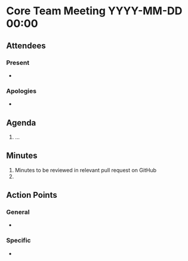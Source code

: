 # Core Team Meeting YYYY-MM-DD 00:00

## Attendees

### Present

-

### Apologies

-

## Agenda

1. ...

## Minutes

1. Minutes to be reviewed in relevant pull request on GitHub
2.


## Action Points

### General

-

### Specific

-
